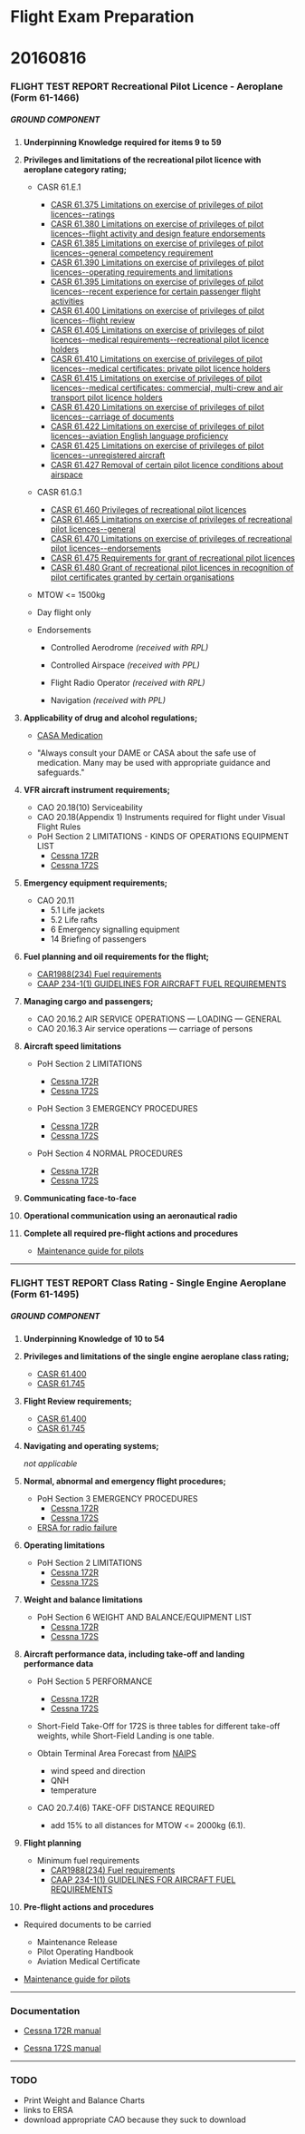 # Flight Exam Preparation

# 20160816

### FLIGHT TEST REPORT Recreational Pilot Licence - Aeroplane (Form 61-1466)

##### GROUND COMPONENT

1. **Underpinning Knowledge required for items 9 to 59**

2. **Privileges and limitations of the recreational pilot licence with aeroplane category rating;**

   * CASR 61.E.1
     * [CASR 61.375 Limitations on exercise of privileges of pilot licences--ratings](http://www.austlii.edu.au/au/legis/cth/consol_reg/casr1998333/s61.375.html)
     * [CASR 61.380 Limitations on exercise of privileges of pilot licences--flight activity and design feature endorsements](http://www.austlii.edu.au/au/legis/cth/consol_reg/casr1998333/s61.380.html)
     * [CASR 61.385 Limitations on exercise of privileges of pilot licences--general competency requirement](http://www.austlii.edu.au/au/legis/cth/consol_reg/casr1998333/s61.385.html)
     * [CASR 61.390 Limitations on exercise of privileges of pilot licences--operating requirements and limitations](http://www.austlii.edu.au/au/legis/cth/consol_reg/casr1998333/s61.390.html)
     * [CASR 61.395 Limitations on exercise of privileges of pilot licences--recent experience for certain passenger flight activities](http://www.austlii.edu.au/au/legis/cth/consol_reg/casr1998333/s61.395.html)
     * [CASR 61.400 Limitations on exercise of privileges of pilot licences--flight review](http://www.austlii.edu.au/au/legis/cth/consol_reg/casr1998333/s61.400.html)
     * [CASR 61.405 Limitations on exercise of privileges of pilot licences--medical requirements--recreational pilot licence holders](http://www.austlii.edu.au/au/legis/cth/consol_reg/casr1998333/s61.405.html)
     * [CASR 61.410 Limitations on exercise of privileges of pilot licences--medical certificates: private pilot licence holders](http://www.austlii.edu.au/au/legis/cth/consol_reg/casr1998333/s61.410.html)
     * [CASR 61.415 Limitations on exercise of privileges of pilot licences--medical certificates: commercial, multi-crew and air transport pilot licence holders](http://www.austlii.edu.au/au/legis/cth/consol_reg/casr1998333/s61.415.html)
     * [CASR 61.420 Limitations on exercise of privileges of pilot licences--carriage of documents](http://www.austlii.edu.au/au/legis/cth/consol_reg/casr1998333/s61.420.html)
     * [CASR 61.422 Limitations on exercise of privileges of pilot licences--aviation English language proficiency](http://www.austlii.edu.au/au/legis/cth/consol_reg/casr1998333/s61.422.html)
     * [CASR 61.425 Limitations on exercise of privileges of pilot licences--unregistered aircraft](http://www.austlii.edu.au/au/legis/cth/consol_reg/casr1998333/s61.425.html)
     * [CASR 61.427 Removal of certain pilot licence conditions about airspace](http://www.austlii.edu.au/au/legis/cth/consol_reg/casr1998333/s61.427.html)

   * CASR 61.G.1
     * [CASR 61.460 Privileges of recreational pilot licences](http://www.austlii.edu.au/au/legis/cth/consol_reg/casr1998333/s61.460.html)
     * [CASR 61.465 Limitations on exercise of privileges of recreational pilot licences--general](http://www.austlii.edu.au/au/legis/cth/consol_reg/casr1998333/s61.465.html)
     * [CASR 61.470 Limitations on exercise of privileges of recreational pilot licences--endorsements](http://www.austlii.edu.au/au/legis/cth/consol_reg/casr1998333/s61.470.html)
     * [CASR 61.475 Requirements for grant of recreational pilot licences](http://www.austlii.edu.au/au/legis/cth/consol_reg/casr1998333/s61.475.html)
     * [CASR 61.480 Grant of recreational pilot licences in recognition of pilot certificates granted by certain organisations](http://www.austlii.edu.au/au/legis/cth/consol_reg/casr1998333/s61.480.html)

   * MTOW <= 1500kg

   * Day flight only

   * Endorsements

     * Controlled Aerodrome *(received with RPL)*

     * Controlled Airspace *(received with PPL)*

     * Flight Radio Operator *(received with RPL)*

     * Navigation *(received with PPL)*

3. **Applicability of drug and alcohol regulations;**

   * [CASA Medication](https://www.casa.gov.au/standard-page/medication)

   * "Always consult your DAME or CASA about the safe use of medication. Many may be used with appropriate guidance and safeguards."

4. **VFR aircraft instrument requirements;**

   * CAO 20.18(10) Serviceability
   * CAO 20.18(Appendix 1) Instruments required for flight under Visual Flight Rules
   * PoH Section 2 LIMITATIONS - KINDS OF OPERATIONS EQUIPMENT LIST
     * [Cessna 172R](http://data.tmorris.net/c172-documentation/skyhawk_pim-20130523.pdf#page=50)
     * [Cessna 172S](http://data.tmorris.net/c172-documentation/skyhawksp_pim-20130523.pdf#page=50)

5. **Emergency equipment requirements;**

   * CAO 20.11
     * 5.1 Life jackets
     * 5.2 Life rafts
     * 6 Emergency signalling equipment
     * 14 Briefing of passengers

6. **Fuel planning and oil requirements for the flight;**

   * [CAR1988(234) Fuel requirements](http://www.austlii.edu.au/au/legis/cth/consol_reg/car1988263/s234.html)
   * [CAAP 234-1(1) GUIDELINES FOR AIRCRAFT FUEL REQUIREMENTS](https://www.casa.gov.au/file/104851/download?token=AC2dkxNS)

7. **Managing cargo and passengers;**

   * CAO 20.16.2 AIR SERVICE OPERATIONS — LOADING — GENERAL
   * CAO 20.16.3 Air service operations — carriage of persons

8. **Aircraft speed limitations**

   * PoH Section 2 LIMITATIONS
     * [Cessna 172R](http://data.tmorris.net/c172-documentation/skyhawk_pim-20130523.pdf#page=41)
     * [Cessna 172S](http://data.tmorris.net/c172-documentation/skyhawksp_pim-20130523.pdf#page=41)

   * PoH Section 3 EMERGENCY PROCEDURES
     * [Cessna 172R](http://data.tmorris.net/c172-documentation/skyhawk_pim-20130523.pdf#page=67)
     * [Cessna 172S](http://data.tmorris.net/c172-documentation/skyhawksp_pim-20130523.pdf#page=67)

   * PoH Section 4 NORMAL PROCEDURES
     * [Cessna 172R](http://data.tmorris.net/c172-documentation/skyhawk_pim-20130523.pdf#page=107)
     * [Cessna 172S](http://data.tmorris.net/c172-documentation/skyhawksp_pim-20130523.pdf#page=107)

9. **Communicating face-to-face**

10. **Operational communication using an aeronautical radio**

11. **Complete all required pre-flight actions and procedures**

    * [Maintenance guide for pilots](https://www.casa.gov.au/file/123536/download?token=ZahWNdEA)

----

### FLIGHT TEST REPORT Class Rating - Single Engine Aeroplane (Form 61-1495)

##### GROUND COMPONENT

1. **Underpinning Knowledge of 10 to 54**

2. **Privileges and limitations of the single engine aeroplane class rating;**

   * [CASR 61.400](http://www.austlii.edu.au/au/legis/cth/consol_reg/casr1998333/s61.400.html)
   * [CASR 61.745](http://www.austlii.edu.au/au/legis/cth/consol_reg/casr1998333/s61.745.html)

3. **Flight Review requirements;**

   * [CASR 61.400](http://www.austlii.edu.au/au/legis/cth/consol_reg/casr1998333/s61.400.html)
   * [CASR 61.745](http://www.austlii.edu.au/au/legis/cth/consol_reg/casr1998333/s61.745.html)

4. **Navigating and operating systems;**

   *not applicable*

5. **Normal, abnormal and emergency flight procedures;**

   * PoH Section 3 EMERGENCY PROCEDURES
     * [Cessna 172R](http://data.tmorris.net/c172-documentation/skyhawk_pim-20130523.pdf#page=67)
     * [Cessna 172S](http://data.tmorris.net/c172-documentation/skyhawksp_pim-20130523.pdf#page=67)
   * [ERSA for radio failure](http://data.tmorris.net/ersa/ersa-18-Aug-2016.pdf#page=301)

6. **Operating limitations**

   * PoH Section 2 LIMITATIONS
     * [Cessna 172R](http://data.tmorris.net/c172-documentation/skyhawk_pim-20130523.pdf#page=41)
     * [Cessna 172S](http://data.tmorris.net/c172-documentation/skyhawksp_pim-20130523.pdf#page=41)

7. **Weight and balance limitations**

   * PoH Section 6 WEIGHT AND BALANCE/EQUIPMENT LIST
     * [Cessna 172R](http://data.tmorris.net/c172-documentation/skyhawk_pim-20130523.pdf#page=177)
     * [Cessna 172S](http://data.tmorris.net/c172-documentation/skyhawksp_pim-20130523.pdf#page=179)

8. **Aircraft performance data, including take-off and landing performance data**

   * PoH Section 5 PERFORMANCE
     * [Cessna 172R](http://data.tmorris.net/c172-documentation/skyhawk_pim-20130523.pdf#page=155)
     * [Cessna 172S](http://data.tmorris.net/c172-documentation/skyhawksp_pim-20130523.pdf#page=155)

   * Short-Field Take-Off for 172S is three tables for different take-off weights, while Short-Field Landing is one table.

   * Obtain Terminal Area Forecast from [NAIPS](https://www.airservicesaustralia.com/naips/Briefing/Location)
     * wind speed and direction
     * QNH
     * temperature

   * CAO 20.7.4(6) TAKE-OFF DISTANCE REQUIRED
     * add 15% to all distances for MTOW <= 2000kg (6.1).

9. **Flight planning**

   * Minimum fuel requirements
     * [CAR1988(234) Fuel requirements](http://www.austlii.edu.au/au/legis/cth/consol_reg/car1988263/s234.html)
     * [CAAP 234-1(1) GUIDELINES FOR AIRCRAFT FUEL REQUIREMENTS](https://www.casa.gov.au/file/104851/download?token=AC2dkxNS)

10. **Pre-flight actions and procedures**
   * Required documents to be carried
     * Maintenance Release
     * Pilot Operating Handbook
     * Aviation Medical Certificate

   * [Maintenance guide for pilots](https://www.casa.gov.au/file/123536/download?token=ZahWNdEA)

----

### Documentation

* [Cessna 172R manual](http://data.tmorris.net/c172-documentation/skyhawk_pim-20130523.pdf)

* [Cessna 172S manual](http://data.tmorris.net/c172-documentation/skyhawksp_pim-20130523.pdf)

----

### TODO

* Print Weight and Balance Charts
* links to ERSA
* download appropriate CAO because they suck to download

